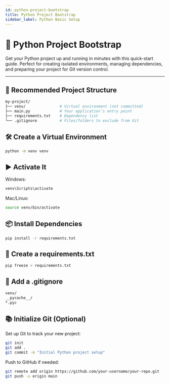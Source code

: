 ```yaml
---
id: python-project-bootstrap
title: Python Project Bootstrap
sidebar_label: Python Basic Setup
---
```


# 🐍 Python Project Bootstrap

Get your Python project up and running in minutes with this quick-start guide. Perfect for creating isolated environments, managing dependencies, and preparing your project for Git version control.

---

## 🧱 Recommended Project Structure

```bash
my-project/
├── venv/               # Virtual environment (not committed)
├── main.py             # Your application’s entry point
├── requirements.txt    # Dependency list
└── .gitignore          # Files/folders to exclude from Git
```


## 🛠️ Create a Virtual Environment

```bash
python -m venv venv
```

## ▶️ Activate It
Windows:

```bash
venv\Scripts\activate
```


Mac/Linux:
```bash
source venv/bin/activate
```


## 📦 Install Dependencies
```bash
pip install -r requirements.txt
```

## 📄 Create a requirements.txt
```bash
pip freeze > requirements.txt
```

## 🧽 Add a .gitignore
```bash
venv/
__pycache__/
*.pyc
```


## 📚 Initialize Git (Optional)

Set up Git to track your new project:
```bash
git init
git add .
git commit -m "Initial Python project setup"
```

Push to GitHub if needed:
```bash
git remote add origin https://github.com/your-username/your-repo.git
git push -u origin main
```